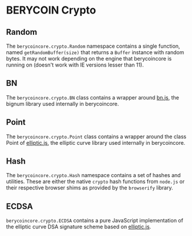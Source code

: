 # BERYCOIN Crypto

## Random
The `berycoincore.crypto.Random` namespace contains a single function, named `getRandomBuffer(size)` that returns a `Buffer` instance with random bytes. It may not work depending on the engine that berycoincore is running on (doesn't work with IE versions lesser than 11).

## BN
The `berycoincore.crypto.BN` class contains a wrapper around [bn.js](https://github.com/indutny/bn.js), the bignum library used internally in berycoincore.

## Point
The `berycoincore.crypto.Point` class contains a wrapper around the class Point of [elliptic.js](https://github.com/indutny/elliptic), the elliptic curve library used internally in berycoincore.

## Hash
The `berycoincore.crypto.Hash` namespace contains a set of hashes and utilities. These are either the native `crypto` hash functions from `node.js` or their respective browser shims as provided by the `browserify` library.

## ECDSA
`berycoincore.crypto.ECDSA` contains a pure JavaScript implementation of the elliptic curve DSA signature scheme based on [elliptic.js](https://github.com/indutny/elliptic).
